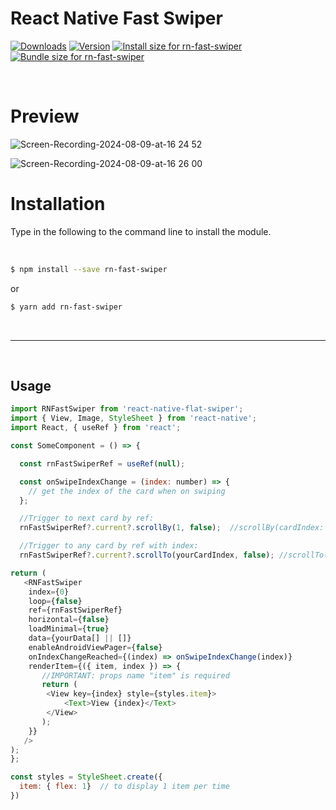 # React Native Fast Swiper

[![Downloads](https://img.shields.io/npm/dt/rn-fast-swiper.svg?style=flat&color=success)](https://www.npmjs.com/package/rn-fast-swiper)
[![Version](https://img.shields.io/npm/v/rn-fast-swiper?style=flat&color=success)](https://www.npmjs.com/package/rn-fast-swiper)
<a href="https://pkg-size.dev/rn-fast-swiper"><img src="https://pkg-size.dev/badge/install/103906" title="Install size for rn-fast-swiper"></a>
<a href="https://pkg-size.dev/rn-fast-swiper"><img src="https://pkg-size.dev/badge/bundle/24854" title="Bundle size for rn-fast-swiper"></a>

<br/>

# Preview
![Screen-Recording-2024-08-09-at-16 24 52](https://github.com/user-attachments/assets/5b23819f-94d3-4c13-b365-869d5f30f8f1)

![Screen-Recording-2024-08-09-at-16 26 00](https://github.com/user-attachments/assets/64c0c8e1-62eb-41b5-97e3-db16fd49e04e)


# Installation

Type in the following to the command line to install the module.

<br/>

```bash
$ npm install --save rn-fast-swiper
```

or

```bash
$ yarn add rn-fast-swiper
```

<br/>

---

<br/>

## Usage

```javascript
import RNFastSwiper from 'react-native-flat-swiper';
import { View, Image, StyleSheet } from 'react-native';
import React, { useRef } from 'react';

const SomeComponent = () => {

  const rnFastSwiperRef = useRef(null);

  const onSwipeIndexChange = (index: number) => {
    // get the index of the card when on swiping
  };

  //Trigger to next card by ref:
  rnFastSwiperRef?.current?.scrollBy(1, false);  //scrollBy(cardIndex: number, animation: boolean)

  //Trigger to any card by ref with index:
  rnFastSwiperRef?.current?.scrollTo(yourCardIndex, false); //scrollTo(cardIndex: number, animation: boolean)

return (
   <RNFastSwiper
	index={0}
	loop={false}
	ref={rnFastSwiperRef}
	horizontal={false}
	loadMinimal={true}
	data={yourData[] || []}
	enableAndroidViewPager={false}
	onIndexChangeReached={(index) => onSwipeIndexChange(index)}
	renderItem={({ item, index }) => {
	   //IMPORTANT: props name "item" is required
	   return (
		<View key={index} style={styles.item}>
			<Text>View {index}</Text>
		</View>
	   );
	}}
   />
);
};

const styles = StyleSheet.create({
  item: { flex: 1}  // to display 1 item per time
})
```
